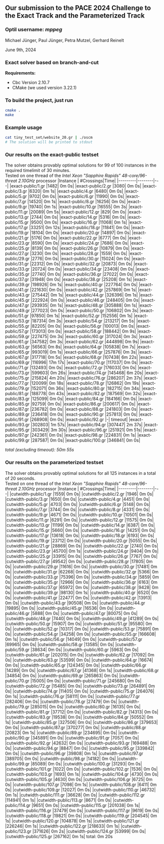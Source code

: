 ## Our submission to the PACE 2024 Challenge to the Exact Track and the Parameterized Track
### Optil username: *mppeg*

Michael Jünger, Paul Jünger, Petra Mutzel, Gerhard Reinelt

June 9th, 2024

### Exact solver based on branch-and-cut

**Requirements:**
- Cbc Version 2.10.7
- CMake (we used version 3.22.1)

### To build the project, just run
```bash
cmake .
make
```

### Example usage
```bash
cat tiny_test_set/website_20.gr | ./oscm
# The solution will be printed to stdout
```

### Our results on the exact-public testset
The solver obtains provably optimal solutions for 99 of 100 instances in the required timelimit of 30 minutes.\
Tested on one thread of the _Intel Xeon "Sapphire Rapids" 48-core/96-threat 2.10GHz_ processor
|Instance | #Crossings|Time|
|---------|--------|---|
|exact-public/1.gr |1482| 0m 0s|
|exact-public/2.gr |3080| 0m 0s|
|exact-public/3.gr |6320| 0m 1s|
|exact-public/4.gr |6480| 0m 0s|
|exact-public/5.gr |9702| 0m 0s|
|exact-public/6.gr |11990| 0m 0s|
|exact-public/7.gr |14520| 0m 1s|
|exact-public/8.gr |16256| 0m 0s|
|exact-public/9.gr |19740| 0m 1s|
|exact-public/10.gr |16555| 0m 3s|
|exact-public/11.gr |20089| 0m 5s|
|exact-public/12.gr |829| 0m 0s|
|exact-public/13.gr |2744| 0m 0s|
|exact-public/14.gr |5316| 0m 0s|
|exact-public/15.gr |9500| 0m 0s|
|exact-public/16.gr |11068| 0m 1s|
|exact-public/17.gr |33251| 0m 12s|
|exact-public/18.gr |11841| 0m 0s|
|exact-public/19.gr |18104| 0m 0s|
|exact-public/20.gr |14897| 0m 0s|
|exact-public/21.gr |5176| 0m 0s|
|exact-public/22.gr |6777| 0m 0s|
|exact-public/23.gr |8590| 0m 0s|
|exact-public/24.gr |7686| 0m 0s|
|exact-public/25.gr |8139| 0m 0s|
|exact-public/26.gr |10879| 0m 0s|
|exact-public/27.gr |3230| 0m 0s|
|exact-public/28.gr |1559| 0m 0s|
|exact-public/29.gr |2776| 0m 0s|
|exact-public/30.gr |15024| 0m 0s|
|exact-public/31.gr |22312| 0m 0s|
|exact-public/32.gr |20873| 0m 0s|
|exact-public/33.gr |20724| 0m 0s|
|exact-public/34.gr |23408| 0m 0s|
|exact-public/35.gr |27740| 0m 0s|
|exact-public/36.gr |27022| 0m 0s|
|exact-public/37.gr |31948| 0m 0s|
|exact-public/38.gr |25208| 0m 1s|
|exact-public/39.gr |198926| 0m 1s|
|exact-public/40.gr |227764| 0m 0s|
|exact-public/41.gr |221630| 0m 0s|
|exact-public/42.gr |257869| 0m 1s|
|exact-public/43.gr |275442| 0m 1s|
|exact-public/44.gr |326396| 0m 1s|
|exact-public/45.gr |222924| 0m 0s|
|exact-public/46.gr |248405| 0m 0s|
|exact-public/47.gr |293935| 0m 1s|
|exact-public/48.gr |305888| 0m 1s|
|exact-public/49.gr |277023| 0m 0s|
|exact-public/50.gr |106802| 0m 3s|
|exact-public/51.gr |97850| 0m 1s|
|exact-public/52.gr |152556| 0m 1s|
|exact-public/53.gr |187314| 0m 3s|
|exact-public/54.gr |213217| 0m 5s|
|exact-public/55.gr |82205| 0m 0s|
|exact-public/56.gr |100013| 0m 0s|
|exact-public/57.gr |173013| 0m 0s|
|exact-public/58.gr |188442| 0m 9s|
|exact-public/59.gr |227475| 0m 3s|
|exact-public/60.gr |317024| 0m 3s|
|exact-public/61.gr |347582| 0m 3s|
|exact-public/62.gr |444898| 0m 9s|
|exact-public/63.gr |56563| 0m 8s|
|exact-public/64.gr |105838| 0m 7s|
|exact-public/65.gr |993019| 0m 1s|
|exact-public/66.gr |257876| 0m 3s|
|exact-public/67.gr |317718| 0m 5s|
|exact-public/68.gr |107438| 6m 22s|
|exact-public/69.gr |116996| 17m 17s|
|exact-public/70.gr |117037| 0m 0s|
|exact-public/71.gr |132493| 0m 0s|
|exact-public/72.gr |176033| 0m 0s|
|exact-public/73.gr |599603| 0m 26s|
|exact-public/74.gr |145468| 6m 20s|
|exact-public/75.gr |215824| 4m 20s|
|exact-public/76.gr |286207| 2m 37s|
|exact-public/77.gr |120099| 0m 18s|
|exact-public/78.gr |126862| 0m 19s|
|exact-public/79.gr |152071| 0m 36s|
|exact-public/80.gr |182715| 0m 34s|
|exact-public/81.gr |188778| 0m 43s|
|exact-public/82.gr |187569| 0m 32s|
|exact-public/83.gr |125099| 0m 0s|
|exact-public/84.gr |184166| 0m 0s|
|exact-public/85.gr |92759| 0m 0s|
|exact-public/86.gr |200617| 0m 0s|
|exact-public/87.gr |236782| 0m 0s|
|exact-public/88.gr |241803| 0m 0s|
|exact-public/89.gr |236418| 0m 0s|
|exact-public/90.gr |257813| 0m 0s|
|exact-public/91.gr |268908| 0m 0s|
|exact-public/92.gr |-| timeout|
|exact-public/93.gr |302803| 1m 57s|
|exact-public/94.gr |307447| 2m 37s|
|exact-public/95.gr |303429| 3m 30s|
|exact-public/96.gr |251921| 0m 51s|
|exact-public/97.gr |242361| 0m 0s|
|exact-public/98.gr |224831| 0m 1s|
|exact-public/99.gr |287587| 0m 0s|
|exact-public/100.gr |346841| 0m 0s|

_total (excluding timeout): 50m 55s_

### Our results on the parameterized testset
The solver obtains provably optimal solutions for all 125 instances in a total of 20 seconds.\
Tested on one thread of the _Intel Xeon "Sapphire Rapids" 48-core/96-threat 2.10GHz_ processor
|Instance | #Crossings|Time|
|---------|--------|---|
|cutwidth-public/1.gr |1559| 0m 0s|
|cutwidth-public/2.gr |1946| 0m 0s|
|cutwidth-public/3.gr |1650| 0m 0s|
|cutwidth-public/4.gr |4451| 0m 0s|
|cutwidth-public/5.gr |4703| 0m 0s|
|cutwidth-public/6.gr |5148| 0m 0s|
|cutwidth-public/7.gr |3744| 0m 0s|
|cutwidth-public/8.gr |4331| 0m 0s|
|cutwidth-public/9.gr |4671| 0m 0s|
|cutwidth-public/10.gr |10501| 0m 0s|
|cutwidth-public/11.gr |6291| 0m 0s|
|cutwidth-public/12.gr |11575| 0m 0s|
|cutwidth-public/13.gr |11199| 0m 0s|
|cutwidth-public/14.gr |6387| 0m 0s|
|cutwidth-public/15.gr |5660| 0m 0s|
|cutwidth-public/16.gr |14251| 0m 0s|
|cutwidth-public/17.gr |13618| 0m 0s|
|cutwidth-public/18.gr |6193| 0m 0s|
|cutwidth-public/19.gr |23712| 0m 0s|
|cutwidth-public/20.gr |5055| 0m 0s|
|cutwidth-public/21.gr |28869| 0m 0s|
|cutwidth-public/22.gr |2740| 0m 0s|
|cutwidth-public/23.gr |45700| 0m 1s|
|cutwidth-public/24.gr |9404| 0m 0s|
|cutwidth-public/25.gr |33915| 0m 0s|
|cutwidth-public/26.gr |7767| 0m 0s|
|cutwidth-public/27.gr |49542| 0m 0s|
|cutwidth-public/28.gr |17805| 0m 0s|
|cutwidth-public/29.gr |11616| 0m 0s|
|cutwidth-public/30.gr |17481| 0m 0s|
|cutwidth-public/31.gr |62268| 0m 0s|
|cutwidth-public/32.gr |5366| 0m 0s|
|cutwidth-public/33.gr |75396| 0m 0s|
|cutwidth-public/34.gr |5859| 0m 0s|
|cutwidth-public/35.gr |12966| 0m 0s|
|cutwidth-public/36.gr |6163| 0m 0s|
|cutwidth-public/37.gr |65972| 0m 0s|
|cutwidth-public/38.gr |9428| 0m 0s|
|cutwidth-public/39.gr |98130| 0m 1s|
|cutwidth-public/40.gr |6520| 0m 0s|
|cutwidth-public/41.gr |22477| 0m 0s|
|cutwidth-public/42.gr |13913| 0m 0s|
|cutwidth-public/43.gr |90508| 0m 0s|
|cutwidth-public/44.gr |19895| 0m 0s|
|cutwidth-public/45.gr |16536| 0m 0s|
|cutwidth-public/46.gr |5888| 0m 0s|
|cutwidth-public/47.gr |80075| 0m 0s|
|cutwidth-public/48.gr |7440| 0m 0s|
|cutwidth-public/49.gr |41289| 0m 0s|
|cutwidth-public/50.gr |15907| 0m 0s|
|cutwidth-public/51.gr |95580| 0m 0s|
|cutwidth-public/52.gr |10317| 0m 0s|
|cutwidth-public/53.gr |75891| 0m 0s|
|cutwidth-public/54.gr |34258| 0m 0s|
|cutwidth-public/55.gr |166608| 0m 1s|
|cutwidth-public/56.gr |14049| 0m 0s|
|cutwidth-public/57.gr |69965| 0m 0s|
|cutwidth-public/58.gr |13585| 0m 0s|
|cutwidth-public/59.gr |38634| 0m 0s|
|cutwidth-public/60.gr |5963| 0m 0s|
|cutwidth-public/61.gr |202015| 0m 0s|
|cutwidth-public/62.gr |17092| 0m 0s|
|cutwidth-public/63.gr |53599| 0m 0s|
|cutwidth-public/64.gr |16674| 0m 0s|
|cutwidth-public/65.gr |124345| 0m 0s|
|cutwidth-public/66.gr |14289| 0m 0s|
|cutwidth-public/67.gr |41368| 0m 1s|
|cutwidth-public/68.gr |34854| 0m 0s|
|cutwidth-public/69.gr |265863| 0m 0s|
|cutwidth-public/70.gr |15005| 0m 0s|
|cutwidth-public/71.gr |245680| 0m 0s|
|cutwidth-public/72.gr |15485| 0m 0s|
|cutwidth-public/73.gr |264891| 0m 0s|
|cutwidth-public/74.gr |11405| 0m 0s|
|cutwidth-public/75.gr |264076| 0m 1s|
|cutwidth-public/76.gr |58111| 0m 0s|
|cutwidth-public/77.gr |282406| 0m 0s|
|cutwidth-public/78.gr |27479| 0m 0s|
|cutwidth-public/79.gr |285015| 0m 0s|
|cutwidth-public/80.gr |16135| 0m 0s|
|cutwidth-public/81.gr |37712| 0m 0s|
|cutwidth-public/82.gr |14313| 0m 0s|
|cutwidth-public/83.gr |19538| 0m 0s|
|cutwidth-public/84.gr |50552| 0m 1s|
|cutwidth-public/85.gr |327506| 0m 0s|
|cutwidth-public/86.gr |379653| 0m 0s|
|cutwidth-public/87.gr |370277| 0m 0s|
|cutwidth-public/88.gr |20823| 0m 1s|
|cutwidth-public/89.gr |234695| 0m 0s|
|cutwidth-public/90.gr |345891| 0m 0s|
|cutwidth-public/91.gr |7057| 0m 0s|
|cutwidth-public/92.gr |42632| 0m 0s|
|cutwidth-public/93.gr |169488| 0m 0s|
|cutwidth-public/94.gr |8847| 0m 0s|
|cutwidth-public/95.gr |339842| 0m 0s|
|cutwidth-public/96.gr |39808| 0m 1s|
|cutwidth-public/97.gr |389705| 0m 0s|
|cutwidth-public/98.gr |14182| 0m 0s|
|cutwidth-public/99.gr |85089| 0m 0s|
|cutwidth-public/100.gr |31293| 0m 0s|
|cutwidth-public/101.gr |1022| 0m 0s|
|cutwidth-public/102.gr |1536| 0m 0s|
|cutwidth-public/103.gr |1693| 0m 1s|
|cutwidth-public/104.gr |4730| 0m 0s|
|cutwidth-public/105.gr |4630| 0m 0s|
|cutwidth-public/106.gr |6725| 0m 0s|
|cutwidth-public/107.gr |7098| 0m 1s|
|cutwidth-public/108.gr |6411| 0m 0s|
|cutwidth-public/109.gr |12027| 0m 0s|
|cutwidth-public/110.gr |46732| 0m 1s|
|cutwidth-public/111.gr |36628| 0m 0s|
|cutwidth-public/112.gr |114941| 0m 1s|
|cutwidth-public/113.gr |8671| 0m 0s|
|cutwidth-public/114.gr |9651| 0m 0s|
|cutwidth-public/115.gr |201038| 0m 1s|
|cutwidth-public/116.gr |37479| 0m 0s|
|cutwidth-public/117.gr |9619| 0m 0s|
|cutwidth-public/118.gr |19821| 0m 0s|
|cutwidth-public/119.gr |204545| 0m 1s|
|cutwidth-public/120.gr |104878| 0m 1s|
|cutwidth-public/121.gr |226246| 0m 1s|
|cutwidth-public/122.gr |218633| 0m 1s|
|cutwidth-public/123.gr |371626| 0m 2s|
|cutwidth-public/124.gr |53999| 0m 0s|
|cutwidth-public/125.gr |267162| 0m 1s|
total: 0m 20s
